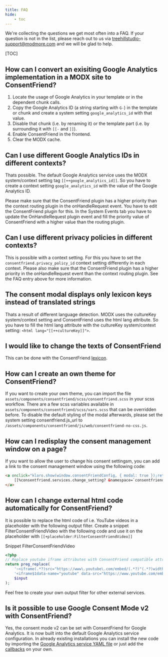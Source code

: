 ```yaml
---
title: FAQ
hide:
    - toc
---
```


We're collecting the questions we get most often into a FAQ. If your question is
not in the list, please reach out to us via treehillstudio-support@modmore.com
and we will be glad to help.

[TOC]

## How can I convert an exisiting Google Analytics implementation in a MODX site to ConsentFriend?  

1. Locate the usage of Google Analytics in your template or in the dependent
chunk calls.
2. Copy the Google Analytics ID (a string starting with `G-`) in
the template or chunk and create a system setting `google_analytics_id`
with that value.
3. Disable that chunk (i.e. by renaming it) or the template
part (i.e. by surrounding it with `[[-` and `]]`).
4. Enable ConsentFriend in the frontend.
5. Clear the MODX cache.

## Can I use different Google Analytics IDs in different contexts?

Thats possible. The default Google Analytics service uses the MODX
system/context setting tag `[[++google_analytics_id]]`. So you have to create a
context setting `google_analytics_id` with the value of the Google Analytics ID.

Please make sure that the ConsentFriend plugin has a higher priority than the
context routing plugin in the onHandleRequest event. You have to edit the
ConsentFriend plugin for this. In the System Events tab you have to update the
OnHandleRequest plugin event and fill the priority value of ConsentFriend with a
higher value than the routing plugin.

## Can I use different privacy policies in different contexts?

This is possible with a context setting. For this you have to set the
`consentfriend.privacy_policy_id` context setting differently in each context.
Please also make sure that the ConsentFriend plugin has a higher priority in the
onHandleRequest event than the context routing plugin. See the FAQ entry above
for more information.

## The consent modal displays only lexicon keys instead of translated strings

Thats a result of different language detection. MODX uses the cultureKey
system/context setting and ConsentFriend uses the html lang attribute. So you
have to fill the html lang attribute with the cultureKey system/context setting:
`<html lang="[[++cultureKey]]">`.

## I would like to change the texts of ConsentFriend

This can be done with the ConsentFriend [lexicon](07_Lexicon.md).

## How can I create an own theme for ConsentFriend?

If you want to create your own theme, you can import the file
`assets/components/consentfriend/scss/consentfriend.scss` in your scss workflow. There
are a few scss variables available in
`assets/components/consentfriend/scss/vars.scss` that can be overridden
before. To disable the default styling of the modal afterwards, please set the
system setting consentfriend.js_url to
`/assets/components/consentfriend/js/web/consentfriend-no-css.js`.

## How can I redisplay the consent management window on a page?

If you want to allow the user to change his consent settingsm, you can add a
link to the consent management window using the following code:

```html
<a onclick="klaro.show(window.consentFriendConfig, { modal: true });return false;">
    [[%consentfriend.services.change_setting? &namespace=`consentfriend`]]
</a>
```

## How can I change external html code automatically for ConsentFriend?

It is possible to replace the html code of i.e. YouTube videos in a placeholder
with the following output filter. Create a snippet FilterConsentFriendVideo with
the following code and use it on the placeholder with
`[[+placeholder:FilterConsentFriendVideo]]`

Snippet FilterConsentFriendVideo

```php
<?php
// Replace youtube iframe attributes with ConsentFriend compatible attributes
return preg_replace(
    '~<iframe(.*?)src="https://www\.youtube\.com/embed/(.*?)"(.*?)width="(.*?)"(.*?)</iframe>~m',
    '<iframe$1data-name="youtube" data-src="https://www.youtube.com/embed/$2"$3></iframe>',
    $input
);
```

Feel free to create your own output filter for other external services.

## Is it possible to use Google Consent Mode v2 with ConsentFriend?

Yes, the consent mode v2 can be set with ConsentFriend for Google Analytics. It
is now built into the default Google Analytics service configuration. In already
existing installations you can install the new code by importing the [Google
Analytics service YAML file](yaml/consentfriend_googleAnalytics.yml) or just
add the
[callbacks](https://docs.treehillstudio.de/en/consentfriend/02_Functionality/02_Default_Services/#callbacks)
on your own.
